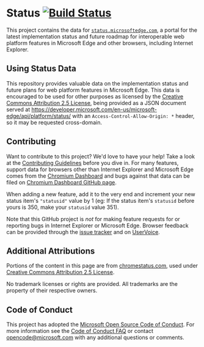 # Status [![Build Status](https://travis-ci.org/MicrosoftEdge/Status.svg)](https://travis-ci.org/MicrosoftEdge/Status)

This project contains the data for [`status.microsoftedge.com`](https://status.microsoftedge.com), a portal for the latest implementation status and future roadmap for interoperable web platform features in Microsoft Edge and other browsers, including Internet Explorer.


## Using Status Data

This repository provides valuable data on the implementation status and future plans for web platform features in Microsoft Edge. This data is encouraged to be used for other purposes as licensed by the [Creative Commons Attribution 2.5 License](https://creativecommons.org/licenses/by/2.5/legalcode), being provided as a JSON document served at https://developer.microsoft.com/en-us/microsoft-edge/api/platform/status/ with an `Access-Control-Allow-Origin: *` header, so it may be requested cross-domain.


## Contributing

Want to contribute to this project? We'd love to have your help! Take a look at the [Contributing Guidelines](.github/CONTRIBUTING.md) before you dive in. For many features, support data for browsers other than Internet Explorer and Microsoft Edge comes from the [Chromium Dashboard](https://www.chromestatus.com) and bugs against that data can be filed on [Chromium Dashboard GitHub page](https://github.com/GoogleChrome/chromium-dashboard/issues).

When adding a new feature, add it to the very end and increment your new status item's `"statusid"` value by 1 (eg: If the status item's `statusid` before yours is 350, make your `statusid` value 351).

Note that this GitHub project is *not* for making feature requests for or reporting bugs in Internet Explorer or Microsoft Edge. Browser feedback can be provided through the [issue tracker](https://developer.microsoft.com/microsoft-edge/platform/issues/) and on [UserVoice](https://wpdev.uservoice.com/forums/257854-microsoft-edge-developer).


## Additional Attributions

Portions of the content in this page are from [chromestatus.com](https://www.chromestatus.com), used under [Creative Commons Attribution 2.5 License](https://creativecommons.org/licenses/by/2.5/legalcode).

No trademark licenses or rights are provided. All trademarks are the property of their respective owners.

## Code of Conduct

This project has adopted the [Microsoft Open Source Code of Conduct](https://opensource.microsoft.com/codeofconduct/). For more information see the [Code of Conduct FAQ](https://opensource.microsoft.com/codeofconduct/faq/) or contact [opencode@microsoft.com](mailto:opencode@microsoft.com) with any additional questions or comments.
